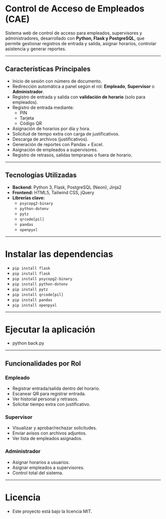 # Control de Acceso de Empleados (CAE)

Sistema web de control de acceso para empleados, supervisores y administradores, desarrollado con **Python, Flask y PostgreSQL**, que permite gestionar registros de entrada y salida, asignar horarios, controlar asistencia y generar reportes.

---

## Características Principales

- Inicio de sesión con número de documento.
- Redirección automática a panel según el rol: **Empleado**, **Supervisor** o **Administrador**.
- Registro de entrada y salida con **validación de horario** (solo para empleados).
- Registro de entrada mediante:
  - PIN
  - Tarjeta
  - Código QR
- Asignación de horarios por día y hora.
- Solicitud de tiempo extra con carga de justificativos.
- Descarga de archivos (justificativos).
- Generación de reportes con Pandas + Excel.
- Asignación de empleados a supervisores.
- Registro de retrasos, salidas tempranas o fuera de horario.

---

## Tecnologías Utilizadas

- **Backend:** Python 3, Flask, PostgreSQL (Neon), Jinja2
- **Frontend:** HTML5, Tailwind CSS, jQuery
- **Librerías clave:**
  - `psycopg2-binary`
  - `python-dotenv`
  - `pytz`
  - `qrcode[pil]`
  - `pandas`
  - `openpyxl`

---

# Instalar las dependencias
-	`pip install flask`
-   `pip install flask`
-   `pip install psycopg2-binary`
-   `pip install python-dotenv`
-   `pip install pytz`
-   `pip install qrcode[pil]`
-   `pip install pandas`
-   `pip install openpyxl`

---

# Ejecutar la aplicación
- 	python back.py

---

## Funcionalidades por Rol

### Empleado
- Registrar entrada/salida dentro del horario.
- Escanear QR para registrar entrada.
- Ver historial personal y retrasos.
- Solicitar tiempo extra con justificativo.

### Supervisor
- Visualizar y aprobar/rechazar solicitudes.
- Enviar avisos con archivos adjuntos.
- Ver lista de empleados asignados.

### Administrador
- Asignar horarios a usuarios.
- Asignar empleados a supervisores.
- Control total del sistema.

---

# Licencia
-	Este proyecto está bajo la licencia MIT.